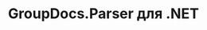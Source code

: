 ---
title: GroupDocs.Parser для .NET
type: docs
weight: 10
url: /ru/net/
description: Справочные материалы по GroupDocs.Parser для .NET API содержат примеры, фрагменты кода и документацию по API. Он предоставляет пространства имен, классы, интерфейсы и другие детали API.
is_root: true
---